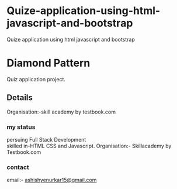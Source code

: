 # Quize-application-using-html-javascript-and-bootstrap
Quize application using html javascript and bootstrap
# Diamond Pattern
Quiz application project.
## Details
Organisation:-skill academy by testbook.com
### my status 
persuing Full Stack Development <br>
skilled in-HTML CSS and Javascript.
Organisation:- Skillacademy by Testbook.com<br>
### contact
email:- ashishyenurkar15@gmail.com
